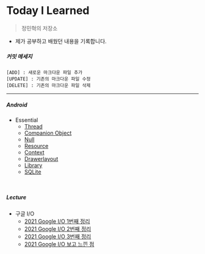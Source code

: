  Today I Learned
 ===

> 정민혁의 저장소

* 제가 공부하고 배웠던 내용을 기록합니다.

##### 커밋 메세지
    [ADD] : 새로운 마크다운 파일 추가
    [UPDATE] : 기존의 마크다운 파일 수정
    [DELETE] : 기존의 마크다운 파일 삭제

-------------------------



##### Android
* Essential
    * [Thread](https://github.com/minhyuuk/WID/blob/main/Kotlin/Thread.md)
    * [Companion Object](https://github.com/minhyuuk/TIL/blob/main/Kotlin/Companion_Object.md)
    * [Null](https://github.com/minhyuuk/WID/blob/main/Kotlin/Null.md)
    * [Resource](https://github.com/minhyuuk/WID/blob/main/Kotlin/Resource.md)
    * [Context](https://github.com/minhyuuk/WID/blob/main/Kotlin/Context.md)
    * [Drawerlayout](https://github.com/minhyuuk/WID/blob/main/Kotlin/Drawerlayout.md)
    * [Library](https://github.com/minhyuuk/WID/blob/main/Kotlin/Library.md)
    * [SQLite](https://github.com/minhyuuk/WID/blob/main/Kotlin/Resource.md)

<br>

##### Lecture
* 구글 I/O
    * [2021 Google I/O 1번째 정리](구글IO/IO_1.md)
    * [2021 Google I/O 2번째 정리](구글IO/IO_2.md)
    * [2021 Google I/O 3번째 정리](구글IO/IO_3.md)
    * [2021 Google I/O 보고 느낀 점](구글IO/IO_4.md)

<br>


